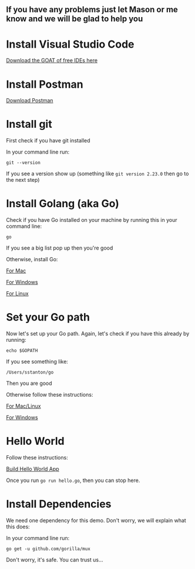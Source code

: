 ## If you have any problems just let Mason or me know and we will be glad to help you

# Install Visual Studio Code

[Download the GOAT of free IDEs here](https://code.visualstudio.com/download)

# Install Postman

[Download Postman](https://www.getpostman.com/downloads/)

# Install git

First check if you have git installed

In your command line run:

`git --version`

If you see a version show up (something like `git version 2.23.0` then go to the next step)

# Install Golang (aka Go)

Check if you have Go installed on your machine by running this in your command line:

`go`

If you see a big list pop up then you're good

Otherwise, install Go:

[For Mac](https://www.callicoder.com/golang-installation-setup-gopath-workspace/#mac-os-x)

[For Windows](https://www.callicoder.com/golang-installation-setup-gopath-workspace/#windows)

[For Linux](https://www.callicoder.com/golang-installation-setup-gopath-workspace/#linux)

# Set your Go path

Now let's set up your Go path. Again, let's check if you have this already by running:

`echo $GOPATH`

If you see something like:

`/Users/sstanton/go`

Then you are good

Otherwise follow these instructions:

[For Mac/Linux](https://www.callicoder.com/golang-installation-setup-gopath-workspace/#unix-systems-linux-and-macos)

[For Windows](https://www.callicoder.com/golang-installation-setup-gopath-workspace/#windows-system)

# Hello World

Follow these instructions:

[Build Hello World App](https://www.callicoder.com/golang-installation-setup-gopath-workspace/#testing-your-go-installation-with-the-hello-world-program)

Once you run `go run hello.go`, then you can stop here.

# Install Dependencies

We need one dependency for this demo. Don't worry, we will explain what this does:

In your command line run:

`go get -u github.com/gorilla/mux`

Don't worry, it's safe. You can trust us...
